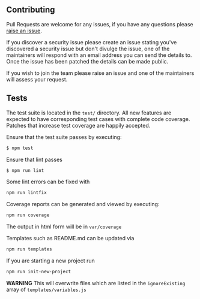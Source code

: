 ## Contributing

Pull Requests are welcome for any issues, if you have any questions please
[raise an issue](https://github.com/passport-next/connect-ensure-login/issues).

If you discover a security issue please create an issue stating you've discovered a security
issue but don't divulge the issue, one of the maintainers will respond with an email address
you can send the details to. Once the issue has been patched the details can be made public.

If you wish to join the team please raise an issue and one of the maintainers will assess your
request.

## Tests

The test suite is located in the `test/` directory.  All new features are
expected to have corresponding test cases with complete code coverage.  Patches
that increase test coverage are happily accepted.

Ensure that the test suite passes by executing:

```bash
$ npm test
```

Ensure that lint passes
```bash
$ npm run lint
```

Some lint errors can be fixed with

```bash
npm run lintfix
```

Coverage reports can be generated and viewed by executing:

```bash
npm run coverage
```

The output in html form will be in `var/coverage`

Templates such as README.md can be updated via

```bash
npm run templates
```

If you are starting a new project run

```bash
npm run init-new-project
```
**WARNING** This will overwrite files which are listed in the `ignoreExisting` array of `templates/variables.js`
